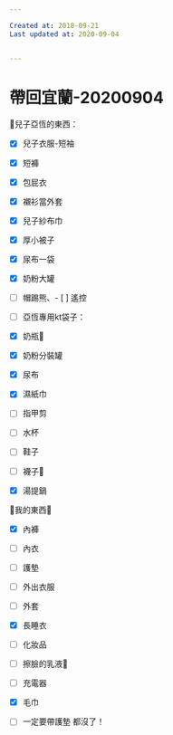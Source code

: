 ```yaml
---

Created at: 2018-09-21
Last updated at: 2020-09-04


---
```


# 帶回宜蘭-20200904


👦兒子亞恆的東西：
- [x] 兒子衣服-短袖
- [x] 短褲
- [x] 包屁衣
- [x] 襯衫當外套
- [x] 兒子紗布巾
- [x] 厚小被子
- [x] 尿布一袋
- [x] 奶粉大罐
- [ ] 帽踢熊、- [ ] 遙控

- [ ] 亞恆專用kt袋子：
- [x] 奶瓶🍼
- [x] 奶粉分裝罐
- [x] 尿布
- [x] 濕紙巾
- [ ] 指甲剪
- [ ] 水杯
- [ ] 鞋子
- [ ] 襪子🧦

- [x] 湯提鍋

🥨我的東西🥨
- [x] 內褲
- [ ] 內衣
- [ ] 護墊
- [ ] 外出衣服
- [ ] 外套
- [x] 長睡衣
- [ ] 化妝品
- [ ] 擦臉的乳液🧴
- [ ] 充電器
- [x] 毛巾
- [ ] 一定要帶護墊 都沒了！

